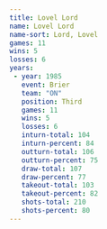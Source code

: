 ```yaml
---
title: Lovel Lord
name: Lovel Lord
name-sort: Lord, Lovel
games: 11
wins: 5
losses: 6
years:
 - year: 1985
   event: Brier
   team: "ON"
   position: Third
   games: 11
   wins: 5
   losses: 6
   inturn-total: 104
   inturn-percent: 84
   outturn-total: 106
   outturn-percent: 75
   draw-total: 107
   draw-percent: 77
   takeout-total: 103
   takeout-percent: 82
   shots-total: 210
   shots-percent: 80
---
```

